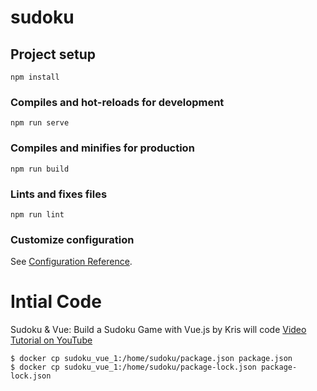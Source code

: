 # sudoku

## Project setup
```
npm install
```

### Compiles and hot-reloads for development
```
npm run serve
```

### Compiles and minifies for production
```
npm run build
```

### Lints and fixes files
```
npm run lint
```

### Customize configuration
See [Configuration Reference](https://cli.vuejs.org/config/).

# Intial Code
Sudoku & Vue: Build a Sudoku Game with Vue.js by Kris will code [Video Tutorial on YouTube](https://www.youtube.com/watch?v=oWimqARmM7s)

```shell
$ docker cp sudoku_vue_1:/home/sudoku/package.json package.json
$ docker cp sudoku_vue_1:/home/sudoku/package-lock.json package-lock.json
```

